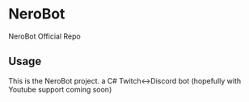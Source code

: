 # NeroBot
NeroBot Official Repo


## Usage
This is the NeroBot project.
a C# Twitch<->Discord bot  (hopefully with Youtube support coming soon)